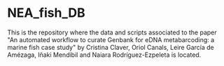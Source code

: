 # NEA_fish_DB
This is the repository where the data and scripts associated to the paper "An automated workflow to curate Genbank for eDNA metabarcoding: a marine fish case study" by Cristina Claver, Oriol Canals, Leire García de Amézaga, Iñaki Mendibil and Naiara Rodríguez-Ezpeleta is located.

